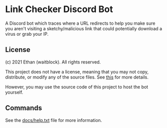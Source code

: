 # Link Checker Discord Bot

A Discord bot which traces where a URL redirects to help you make sure you aren't visiting a sketchy/malicious link that could potentially download a virus or grab your IP.

## License

(c) 2021 Ethan (waitblock). All rights reserved.

This project does not have a license, meaning that you may not copy, distribute, or modify any of the source files. See [this](https://choosealicense.com/no-permission/) for more details.

However, you may use the source code of this project to host the bot yourself.

## Commands

See the [docs/help.txt](https://github.com/waitblock/LinkCheckerBot/blob/main/docs/help.txt) file for more information.
